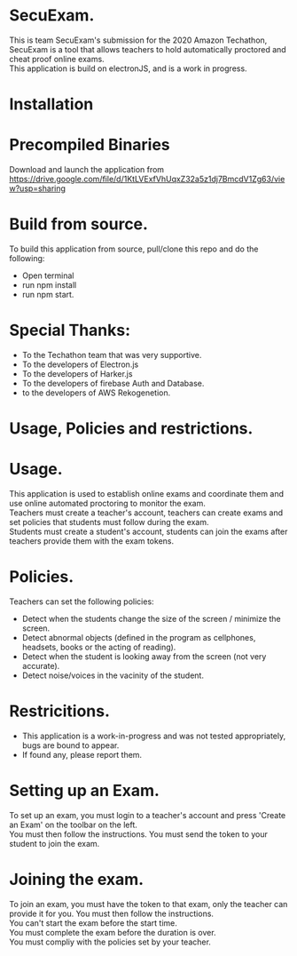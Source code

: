 # SecuExam.
This is team SecuExam's submission for the 2020 Amazon Techathon, SecuExam is a tool that allows teachers to hold automatically proctored and cheat proof online exams.  
This application is build on electronJS, and is a work in progress.

# Installation  

# Precompiled Binaries
Download and launch the application from https://drive.google.com/file/d/1KtLVExfVhUqxZ32a5z1dj7BmcdV1Zg63/view?usp=sharing

# Build from source.  
To build this application from source, pull/clone this repo and do the following:  
* Open terminal
* run npm install
* run npm start.

# Special Thanks:  
- To the Techathon team that was very supportive.  
- To the developers of Electron.js  
- To the developers of Harker.js
- To the developers of firebase Auth and Database.
- to the developers of AWS Rekogenetion.

# Usage, Policies and restrictions.  
# Usage.  
This application is used to establish online exams and coordinate them and use online automated proctoring to monitor the exam.  
Teachers must create a teacher's account, teachers can create exams and set policies that students must follow during the exam.  
Students must create a student's account, students can join the exams after teachers provide them with the exam tokens.  
# Policies.  
Teachers can set the following policies:  
* Detect when the students change the size of the screen / minimize the screen.  
* Detect abnormal objects (defined in the program as cellphones, headsets, books or the acting of reading).  
* Detect when the student is looking away from the screen (not very accurate).  
* Detect noise/voices in the vacinity of the student.  
# Restricitions.  
- This application is a work-in-progress and was not tested appropriately, bugs are bound to appear.
- If found any, please report them.  

# Setting up an Exam.
To set up an exam, you must login to a teacher's account and press 'Create an Exam' on the toolbar on the left.  
You must then follow the instructions.
You must send the token to your student to join the exam.  

# Joining the exam.  
To join an exam, you must have the token to that exam, only the teacher can provide it for you.
You must then follow the instructions.  
You can't start the exam before the start time.  
You must complete the exam before the duration is over.  
You must compliy with the policies set by your teacher.  






